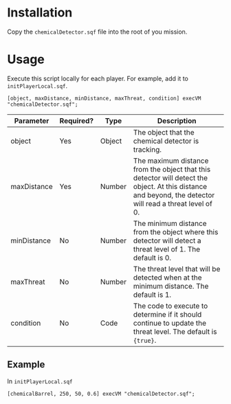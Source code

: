 # Installation
Copy the `chemicalDetector.sqf` file into the root of you mission.

# Usage
Execute this script locally for each player. For example, add it to `initPlayerLocal.sqf`.
```
[object, maxDistance, minDistance, maxThreat, condition] execVM "chemicalDetector.sqf";
```

| Parameter | Required? | Type | Description |
| --- | --- | --- | --- |
| object | Yes | Object | The object that the chemical detector is tracking. |
| maxDistance | Yes | Number | The maximum distance from the object that this detector will detect the object. At this distance and beyond, the detector will read a threat level of 0. |
| minDistance | No | Number | The minimum distance from the object where this detector will detect a threat level of 1. The default is 0. |
| maxThreat | No | Number | The threat level that will be detected when at the minimum distance. The default is 1. |
| condition | No | Code | The code to execute to determine if it should continue to update the threat level. The default is `{true}`. |

## Example
In `initPlayerLocal.sqf`
```
[chemicalBarrel, 250, 50, 0.6] execVM "chemicalDetector.sqf";
```
